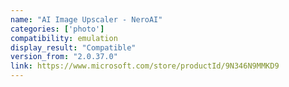 ```yaml
---
name: "AI Image Upscaler - NeroAI"
categories: ['photo']
compatibility: emulation
display_result: "Compatible"
version_from: "2.0.37.0"
link: https://www.microsoft.com/store/productId/9N346N9MMKD9
---
```

